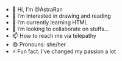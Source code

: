 - 👋 Hi, I’m @AstraRan
- 👀 I’m interested in drawing and reading
- 🌱 I’m currently learning HTML
- 💞️ I’m looking to collaborate on stuffs...
- 📫 How to reach me via telepathy
- 😄 Pronouns: she/her
- ⚡ Fun fact: I've changed my passion a lot

<!---
AstraRan/AstraRan is a ✨ special ✨ repository because its `README.md` (this file) appears on your GitHub profile.
You can click the Preview link to take a look at your changes.
--->
